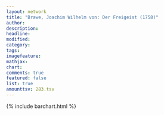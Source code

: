 ```yaml
---
layout: network
title: "Brawe, Joachim Wilhelm von: Der Freigeist (1758)"
author:
description:
headline:
modified:
category:
tags:
imagefeature: 
mathjax: 
chart: 
comments: true
featured: false
list: true
amounttsv: 283.tsv
---
```

{% include barchart.html %}
